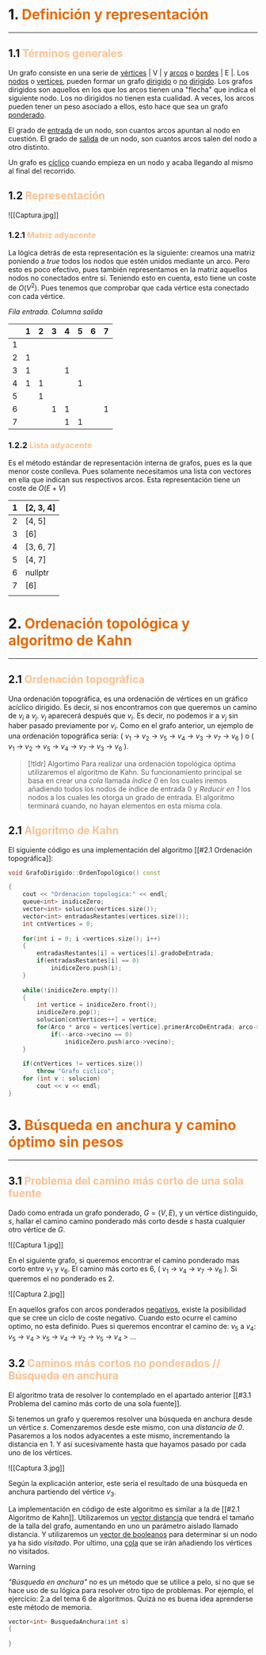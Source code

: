 # 1. <font color="#e36c09">Definición y representación</font>
---
## 1.1 <font color="#fac08f">Términos generales</font>

Un grafo consiste en una serie de <u>vértices</u> | V | y <u>arcos</u> o <u>bordes</u> | E |. 
Los <u>nodos</u> o <u>vertices</u>, pueden formar un grafo <u>dirigido</u> o <u>no</u> <u>dirigido</u>. Los grafos dirigidos son aquellos en los que los arcos tienen una "flecha" que indica el siguiente nodo. Los no dirigidos no tienen esta cualidad. 
A veces, los arcos pueden tener un peso asociado a ellos, esto hace que sea un grafo <u>ponderado</u>. 

El grado de <u>entrada</u> de un nodo, son cuantos arcos apuntan al nodo en cuestión.
El grado de <u>salida</u> de un nodo, son cuantos arcos salen del nodo a otro distinto. 

Un grafo es <u>cíclico</u> cuando empieza en un nodo y acaba llegando al mismo al final del recorrido.

## 1.2 <font color="#fac08f">Representación</font>

![[Captura.jpg]]

### 1.2.1 <font color="#fac08f">Matriz adyacente</font>

La lógica detrás de esta representación es la siguiente: creamos una matriz poniendo a *true*  todos los nodos que estén unidos mediante un arco. Pero esto es poco efectivo, pues también representamos en la matriz aquellos nodos no conectados entre sí. Teniendo esto en cuenta, esto tiene un coste de $O(V^2)$. Pues tenemos que comprobar que cada vértice esta conectado con cada vértice. 

*Fila entrada. Columna salida*

|  | 1 | 2 | 3 | 4 | 5 | 6 | 7 |
| ---- | ---- | ---- | ---- | ---- | ---- | ---- | ---- |
| 1 |  |  |  |  |  |  |  |
| 2 | 1 |  |  |  |  |  |  |
| 3 | 1 |  |  | 1 |  |  |  |
| 4 | 1 | 1 |  |  | 1 |  |  |
| 5 |  | 1 |  |  |  |  |  |
| 6 |  |  | 1 | 1 |  |  | 1 |
| 7 |  |  |  | 1 | 1 |  |  |
### 1.2.2 <font color="#fac08f">Lista adyacente</font>

Es el método estándar de representación interna de grafos, pues es la que menor coste conlleva. Pues solamente necesitamos una lista con vectores en ella que indican sus respectivos arcos. Esta representación tiene un coste de $O(E + V)$

| 1 | [2, 3, 4] |
| ---- | ---- |
| 2 | [4, 5] |
| 3 | [6] |
| 4 | [3, 6, 7] |
| 5 | [4, 7] |
| 6 | nullptr |
| 7 | [6] |
|  |  |
# 2.<font color="#e36c09"> Ordenación topológica y algoritmo de Kahn</font>
---
## 2.1 <font color="#fac08f">Ordenación topográfica</font>
 Una ordenación topográfica, es una ordenación de vértices en un gráfico acíclico dirigido. Es decir, si nos encontramos con que queremos un camino de $v_i$ a $v_j$. $v_j$ aparecerá después que $v_i$. Es decir, no podemos ir a $v_j$ sin haber pasado previamente por $v_i$.
Como en el grafo anterior, un ejemplo de una ordenación topográfica sería: ( $v_1$ → $v_2$ → $v_5$ → $v_4$ → $v_3$ → $v_7$ → $v_6$ ) o ( $v_1$ → $v_2$ → $v_5$ → $v_4$ → $v_7$ → $v_3$ → $v_6$ ).

> [!tldr] Algortimo
Para realizar una ordenación topológica óptima utilizaremos el algoritmo de Kahn. Su funcionamiento principal se basa en crear una *cola* llamada *índice 0* en los cuales iremos añadiendo todos los nodos de índice de entrada 0 y *Reducir en 1* los nodos a los cuales les otorga un grado de entrada. El algoritmo terminará cuando, no hayan elementos en esta misma cola.
## 2.1 <font color="#fac08f">Algoritmo de Kahn</font>

El siguiente código es una implementación del algoritmo [[#2.1 Ordenación topográfica]]:

```c++
void GrafoDirigido::OrdenTopológico() const

{
	cout << "Ordenacion topologica:" << endl;
	queue<int> inidiceZero;
	vector<int> solucion(vertices.size());
	vector<int> entradasRestantes(vertices.size());
	int cntVertices = 0;
	
	for(int i = 0; i <vertices.size(); i++)
	{
		entradasRestantes[i] = vertices[i].gradoDeEntrada;
		if(entradasRestantes[i] == 0)
			inidiceZero.push(i);
	}
	
	while(!inidiceZero.empty())
	{
		int vertice = inidiceZero.front();
		inidiceZero.pop();
		solucion[cntVertices++] = vertice;
		for(Arco * arco = vertices[vertice].primerArcoDeEntrada; arco->siguiente = nullptr; arco = arco->siguiente)
			if(--arco->vecino == 0)
				inidiceZero.push(arco->vecino);
	}
	
	if(cntVertices != vertices.size())
		throw "Grafo ciclico";
	for (int v : solucion)
		cout << v << endl;
}
```

# 3. <font color="#e36c09">Búsqueda en anchura y camino óptimo sin pesos</font>
---
## 3.1 <font color="#fac08f">Problema del camino más corto de una sola fuente</font>

Dado como entrada un grafo ponderado, $G = (V, E)$, y un vértice distinguido, *s*, hallar el camino
camino ponderado más corto desde *s* hasta cualquier otro vértice de *G*.

![[Captura 1.jpg]]

En el siguiente grafo, si queremos encontrar el camino ponderado mas corto entre $v_1$ y $v_6$. El camino más corto es 6, ( $v_1$ → $v_4$ → $v_7$ → $v_6$ ). Si queremos el no ponderado es 2.

![[Captura 2.jpg]]

En aquellos grafos con arcos ponderados <u>negativos</u>, existe la posibilidad que se cree un ciclo de coste negativo. Cuando esto ocurre el camino optimo, no esta definido. Pues si queremos encontrar el camino de: $v_5$ a $v_4$:     $v_5$ → $v_4$  >  $v_5$ → $v_4$ →  $v_2$ →  $v_5$ → $v_4$ > ...

## 3.2 <font color="#fac08f">Caminos más cortos no ponderados // Búsqueda en anchura</font>

El algoritmo trata de resolver lo contemplado en el apartado anterior [[#3.1 Problema del camino más corto de una sola fuente]].

Si tenemos un grafo y queremos resolver una búsqueda en anchura desde un vértice *s*. Comenzaremos desde este mismo, con una *distancia de 0*. Pasaremos a los nodos adyacentes a este mismo, incrementando la distancia en 1. Y así sucesivamente hasta que hayamos pasado por cada uno de los vértices. 

![[Captura 3.jpg]]

Según la explicación anterior, este sería el resultado de una búsqueda en anchura partiendo del vértice $v_3$.

La implementación en código de este algoritmo es similar a la de [[#2.1 Algoritmo de Kahn]]. Utilizaremos un <u>vector distancia</u> que tendrá el tamaño de la talla del grafo, aumentando en uno un parámetro aislado llamado distancia. Y utilizaremos un <u>vector de booleanos</u> para determinar si un nodo ya ha sido *visitado*. Por ultimo, una <u>cola</u> que se irán añadiendo los vértices no visitados.

> [!warning] 
*"Búsqueda en anchura"* no es un método que se utilice a pelo, si no que se hace uso de su lógica para resolver otro tipo de problemas. Por ejemplo, el ejercicio: 2.a del tema 6 de algoritmos. Quizá no es buena idea aprenderse este método de memoria.

```c++
vector<int> BusquedaAnchura(int s)
{
	
}
```